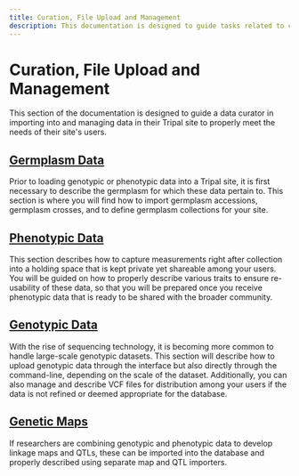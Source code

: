 ```yaml
---
title: Curation, File Upload and Management
description: This documentation is designed to guide tasks related to curation, data import and data management within TripalCultivate.
---
```

# Curation, File Upload and Management
This section of the documentation is designed to guide a data curator in importing into and managing data in their Tripal site to properly meet the needs of their site's users. 

## [Germplasm Data](germplasm-data)
Prior to loading genotypic or phenotypic data into a Tripal site, it is first necessary to describe the germplasm for which these data pertain to. This section is where you will find how to import germplasm accessions, germplasm crosses, and to define germplasm collections for your site.

## [Phenotypic Data](phenotypic-data)
This section describes how to capture measurements right after collection into a holding space that is kept private yet shareable among your users. You will be guided on how to properly describe various traits to ensure re-usability of these data, so that you will be prepared once you receive phenotypic data that is ready to be shared with the broader community.

## [Genotypic Data](genotypic-data)
With the rise of sequencing technology, it is becoming more common to handle large-scale genotypic datasets. This section will describe how to upload genotypic data through the interface but also directly through the command-line, depending on the scale of the dataset. Additionally, you can also manage and describe VCF files for distribution among your users if the data is not refined or deemed appropriate for the database.

## [Genetic Maps](genetic-maps)
If researchers are combining genotypic and phenotypic data to develop linkage maps and QTLs, these can be imported into the database and properly described using separate map and QTL importers.
